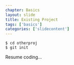 ```yaml
---
chapter: Basics
layout: slide
title: Existing Project
tags: ['basics']
categories: ['slidecontent']
---
```


	$ cd otherproj
	$ git init

Resume coding...